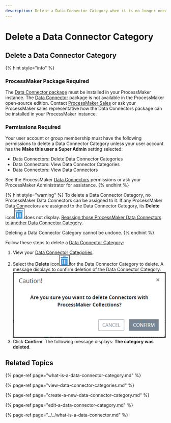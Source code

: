 ```yaml
---
description: Delete a Data Connector Category when it is no longer needed.
---
```


# Delete a Data Connector Category

## Delete a Data Connector Category

{% hint style="info" %}
### ProcessMaker Package Required

The [Data Connector package](../../../../package-development-distribution/package-a-connector/data-connector-package.md) must be installed in your ProcessMaker instance. The [Data Connector](../../what-is-a-data-connector.md) package is not available in the ProcessMaker open-source edition. Contact [ProcessMaker Sales](https://www.processmaker.com/contact/) or ask your ProcessMaker sales representative how the Data Connectors package can be installed in your ProcessMaker instance.

### Permissions Required

Your user account or group membership must have the following permissions to delete a Data Connector Category unless your user account has the **Make this user a Super Admin** setting selected:

* Data Connectors: Delete Data Connector Categories
* Data Connectors: View Data Connector Categories
* Data Connectors: View Data Connectors

See the ProcessMaker [Data Connectors](../../../../processmaker-administration/permission-descriptions-for-users-and-groups.md#data-connectors) permissions or ask your ProcessMaker Administrator for assistance.
{% endhint %}

{% hint style="warning" %}
To delete a Data Connector Category, no ProcessMaker Data Connectors can be assigned to it. If any ProcessMaker Data Connectors are assigned to the Data Connector Category, its **Delete** icon![](../../../../.gitbook/assets/trash-icon-process-modeler-processes.png)does not display. [Reassign those ProcessMaker Data Connectors to another Data Connector Category](../../edit-a-data-connector.md#edit-details-for-a-processmaker-data-connector).

Deleting a Data Connector Category cannot be undone.
{% endhint %}

Follow these steps to delete a [Data Connector Category](../../what-is-a-data-connector.md):

1. View your [Data Connector Categories](view-data-connector-categories.md#view-data-connector-categories).
2. Select the **Delete** icon![](../../../../.gitbook/assets/trash-icon-process-modeler-processes.png)for the Data Connector Category to delete. A message displays to confirm deletion of the Data Connector Category. ![](../../../../.gitbook/assets/caution-delete-data-connector-category-package.png) 
3. Click **Confirm**. The following message displays: **The category was deleted**.

## Related Topics

{% page-ref page="what-is-a-data-connector-category.md" %}

{% page-ref page="view-data-connector-categories.md" %}

{% page-ref page="create-a-new-data-connector-category.md" %}

{% page-ref page="edit-a-data-connector-category.md" %}

{% page-ref page="../../what-is-a-data-connector.md" %}

